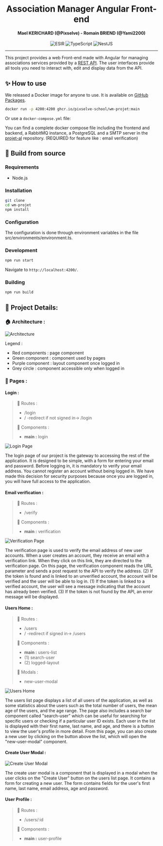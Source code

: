 <h1 align="center">Association Manager Angular Front-end</h1>
<h4 align="center">Mael KERICHARD (@Pixselve) - Romain BRIEND (@Yami2200)</h4>
<p align="center">
   <img src="https://img.shields.io/badge/-ESIR-orange" alt="ESIR">
   <img src="https://img.shields.io/badge/-TypeScript-blue" alt="TypeScript">
   <img src="https://img.shields.io/badge/-Angular-red" alt="NestJS">
</p>

---

This project provides a web Front-end made with Angular for managing associations services provided by a [REST API](https://github.com/pixselve-school/tp1-wm). 
The user interfaces provide all tools you need to interact with, edit and display data from the API.

## ✨ How to use

We released a Docker image for anyone to use. It is available
on [GitHub Packages](https://github.com/pixselve-school/tp1-wm/pkgs/container/tp1-wm).

```bash
docker run -p 4200:4200 ghcr.io/pixselve-school/wm-projet:main
```

Or use a `docker-compose.yml` file:

You can find a complete docker compose file including the frontend and backend, a RabbitMQ instance, a PostgreSQL and a
SMTP server in the [projet-al](https://github.com/pixselve-school/projet-al) repository. (REQUIRED for feature like : email verification)


## 🧱 Build from source

### Requirements

- Node.js

### Installation

```bash
git clone
cd wm-projet
npm install
```

### Configuration

The configuration is done through environment variables in the file src/environments/environment.ts. 

### Development

```bash
npm run start
```
Navigate to `http://localhost:4200/`.

### Building

```bash
npm run build
```

## 📕 Project Details:

### 🏠 Architecture :

![Architecture](docs/schema.jpg)

Legend : 
- Red components : page component
- Green component : component used by pages
- Purple component : layout component once logged in
- Grey circle : component accessible only when logged in

### 📃 Pages :

#### Login :

> 🚗 Routes : 
>- /login
>- / -redirect if not signed in-> /login
>
> 🧰 Components :
> - **main :** login

![Login Page](docs/login.jpg)

The login page of our project is the gateway to accessing the rest of the application. 
It is designed to be simple, with a form for entering your email and password. 
Before logging in, it is mandatory to verify your email address. 
You cannot register an account without being logged in. We have made this decision for security purposes because once you are logged in, you will have full access to the application.

#### Email verification :

> 🚗 Routes :
>- /verify
>
> 🧰 Components :
> - **main :** verification

![Verification Page](docs/verif.jpg)

The verification page is used to verify the email address of new user accounts. 
When a user creates an account, they receive an email with a verification link. 
When they click on this link, they are directed to the verification page. 
On this page, the verification component reads the URL parameter and sends a post request to the API to verify the address.
(2) If the token is found and is linked to an unverified account, the account will be verified and the user will be able to log in.
(1) If the token is linked to a verified account, the user will see a message indicating that the account has already been verified.
(3) If the token is not found by the API, an error message will be displayed.

#### Users Home :

> 🚗 Routes :
> - /users
> - / -redirect if signed in-> /users
> 
> 🧰 Components :
> - **main :** users-list
> - (1) search-user
> - (2) logged-layout
> 
> 📌 Modals :
> - new-user-modal
>

![Users Home](docs/users.jpg)

The users list page displays a list of all users of the application, as well as some statistics about the users such as the total number of users, the mean age of the users, and the age range. 
The page also includes a search bar component called "search-user" which can be useful for searching for specific users or checking if a particular user ID exists. 
Each user in the list is displayed with their first name, last name, and age, and there is a button to view the user's profile in more detail. 
From this page, you can also create a new user by clicking on the button above the list, which will open the "new-user-modal" component.

#### Create User Modal :

![Create User Modal](docs/createuser.jpg)

The create user modal is a component that is displayed in a modal when the user clicks on the "Create User" button on the users list page.
It contains a form for creating a new user. 
The form contains fields for the user's first name, last name, email address, age and password.

#### User Profile :

> 🚗 Routes :
> - /users/:id
> 
> 🧰 Components :
> - **main :** user-profile
